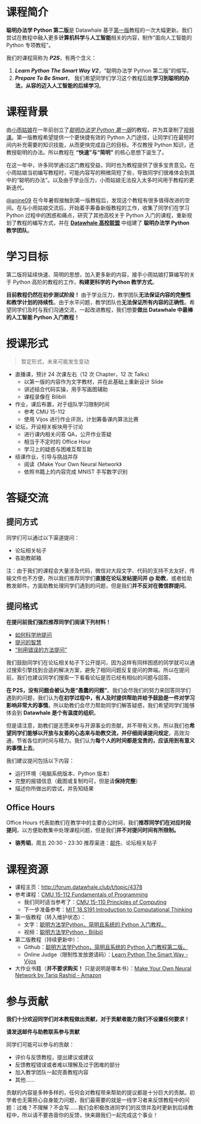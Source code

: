# 课程简介

**聪明办法学 Python 第二版**是 Datawhale 基于[第一版](https://github.com/datawhalechina/learn-python-the-smart-way)教程的一次大幅更新。我们尝试在教程中融入更多**计算机科学**与**人工智能**相关的内容，制作“面向人工智能的 Python 专项教程”。

我们的课程简称为 ***P2S***，有两个含义：

1. ***Learn Python The Smart Way V2***，“聪明办法学 Python 第二版”的缩写。
2. ***Prepare To Be Smart***， 我们希望同学们学习这个教程后能**学习到聪明的办法，从容的迈入人工智能的后续学习**。

# 课程背景

由[小雨姑娘](https://github.com/ChuanyuXue)在一年前创立了[*聪明办法学 Python 第一版*](https://github.com/datawhalechina/learn-python-the-smart-way)的教程，并为其录制了[视频课](https://www.bilibili.com/video/BV1hv411n7Yg)。第一版教程希望提供一个更快捷有效的 Python 入门途径，让同学们在最短时间内补充需要的知识技能，从而更快完成自己的目标。不仅教授 Python 知识，还教授聪明的办法。所以教程在 **“快速”与“简明”** 的核心思想下诞生了。

在这一年中，许多同学通过这门教程受益，同时也为教程提供了很多宝贵意见。在小雨姑娘当初编写教程时，可能内容写的稍微简短了些，导致同学们很难体会到其中的“聪明的办法”。以及由于学业压力，小雨姑娘无法投入太多时间用于教程的更新迭代。

[@anine09](https://github.com/anine09) 在今年暑假接触到第一版教程后，发现这个教程有很多值得改进的空间。在与小雨姑娘交流后，开始着手筹备新版教程的工作，收集了同学们在学习 Python 过程中的困惑和痛点，研究了其他高校关于 Python 入门的课程，重新规划了教程的编写方式，并在 [**Datawhale 高校联盟**](https://xj15uxcopw.feishu.cn/docx/doxcnML3Hm4inYGRgM3Z5Ige2Qf) 中组建了 **聪明办法学 Python 教学团队**。

# 学习目标

第二版将延续快速、简明的思想，加入更多新的内容，接手小雨姑娘打算编写的关于 Python 高阶的教程的工作，**构建更科学的 Python 教学方式**。

**目前教程仍然在初步测试阶段！** 由于学业压力，教学团队**无法保证内容的完整性和教学计划的持续性**。由于水平问题，教学团队也**无法保证所有内容的正确性**。希望同学们及时与我们沟通交流，一起改进教程，我们想要**做出 Datawhale 中最棒的人工智能 Python 入门教程！**

# 授课形式

> 暂定形式，未来可能发生变动

- 直播课，预计 24 次课左右（12 次 Chapter，12 次 Talks）
  - 以第一版的内容作为文字教材，并在此基础上重新设计 Slide
  - 讲述结合代码实操，用手写画图辅助
  - 课程录像在 Bilibili
- 作业，课后布置，对于组队学习限制时间
  - 参考 CMU 15-112
  - 使用 Vijos 进行作业评测，计划筹备课内算法比赛
- 论坛，开设相关板块用于讨论
  - 进行课内相关问答 QA，公开作业答疑
  - 相当于不定时的 Office Hour
  - 学习上的疑惑与困难互帮互助
- 结课作业，引导与挑战并存
  - 阅读《Make Your Own Neural Network》
  - 依照书籍上的内容完成 MNIST 手写数字识别

# 答疑交流

## 提问方式

同学们可以通过以下渠道提问：

- 论坛相关帖子
- 各助教邮箱

注：由于我们的课程会大量涉及代码，微信对大段文字、代码的支持不太友好，传输文件也不方便，所以我们推荐同学们**直接在论坛发帖提问并 @ 助教**，或者给助教发邮件。方面助教处理同学们遇到的问题，但是我们**并不反对在微信群提问**。

## 提问格式

**在提问前我们强烈推荐同学们阅读下列材料！**

- [如何科学地提问](https://ysyx.oscc.cc/docs/prestudy/0.1.html)
- [ 提问的智慧](https://github.com/ryanhanwu/How-To-Ask-Questions-The-Smart-Way/blob/main/README-zh_CN.md)
- [“别用错误的方法提问”](https://github.com/tangx/Stop-Ask-Questions-The-Stupid-Ways)

我们鼓励同学们在论坛相关帖子下公开提问，因为这样有同样困惑的同学就可以通过搜索引擎找到合适的解决方案，避免了相同问题反复提问的弊端。所以在提问前，我们也建议同学们搜索一下看看论坛是否已经有相似的问题与回答。

**在 P2S，没有问题会被认为是“愚蠢的问题”**。我们会尽我们的努力来回答同学们遇到的问题，我们认为**在初学过程中，有人及时提供帮助并给予鼓励是一件对学习影响非常大的事情**。所以助教们会尽力帮助同学们解答疑惑，我们希望同学们能够体会到 **Datawhale 是个有温度的组织**。

但是请注意，助教们是志愿来参与开源事业的贡献，并不带有义务。所以我们也**希望同学们能够以开放与友善的心态来与助教交流，并仔细阅读提问规定**，高效沟通，节省各位的时间与精力。我们认为**每个人的时间都是宝贵的，应该用到有意义的事情上去**。

我们建议提问包括以下内容：

- 运行环境（电脑系统版本、Python 版本）
- 完整的报错信息（截图或复制均可，但是请**保持完整**）
- 描述你所做出的尝试，并告知结果

## Office Hours

Office Hours 代表助教们在教学中的主要办公时间，我们**推荐同学们在对应时段提问**，以方便助教集中处理课程问题，但是我们**并不对提问时间有所限制。**

- **骆秀韬**，周五 20:30 - 23:30
  推荐渠道：[邮件](mailto:epsilon_luoo@outlook.com)、论坛相关贴子

# 课程资源

- 课程主页：http://forum.datawhale.club/t/topic/4378
- 参考课程：[CMU 15-112 Fundamentals of Programming](http://www.cs.cmu.edu/~112/index.html)
  - 我们同时适当参考了：[CMU 15-110 Principles of Computing](https://www.cs.cmu.edu/~15110/)
  - 下一步准备参考：[MIT 18.S191 Introduction to Computational Thinking](https://computationalthinking.mit.edu/)
- 第一版教程（转入维护状态）：
  - 文字：[聪明方法学Python，简明且系统的 Python 入门教程。](https://github.com/datawhalechina/learn-python-the-smart-way)
  - 视频：[聪明方法学Python - Bilibili](https://www.bilibili.com/video/BV1hv411n7Yg)
- 第二版教程（持续更新中）：
  - Github：[聪明方法学Python，简明且系统的 Python 入门教程第二版。](https://github.com/anine09/learn-python-the-smart-way-v2)
  - Online Judge（限制性发放邀请码）：[Learn Python The Smart Way - Vijos](https://vijos.org/d/datawhale_p2s/)
- 大作业书籍（**并不要求购买！** 只是说明是哪本书）：[Make Your Own Neural Network by Tariq Rashid  - Amazon](https://www.amazon.com/Make-Your-Own-Neural-Network-ebook/dp/B01EER4Z4G/)

# 参与贡献

**我们十分欢迎同学们对本教程做出贡献，对于贡献者能力我们不设置任何要求！**

**请发送邮件与助教联系参与贡献**

同学们可能可以参与的贡献：

- 评价与反馈教程，提出建议或建议
- 反馈教程错误或者难以理解及过于困难的部分
- 加入教学团队一起完善教程内容
- 其他……

贡献的内容是多种多样的，任何会对教程带来帮助的提议都是十分巨大的贡献。初学者也无需担心自身能力问题，我们最需要的就是一线学习者来反馈教程中的问题：过难？不理解？不会写……我们会积极改进同学们的反馈并及时更新到后续教程中，所以请不要吝啬你的反馈，快来跟我们一起完成这个事业！
